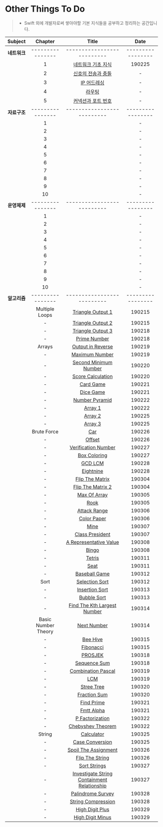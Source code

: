# Other Things To Do
> - Swift 외에 개발자로써 쌓아야할 기본 지식들을 공부하고 정리하는 공간입니다.

| Subject | Chapter | Title | Date |
| :---: | :---: | :---: | :---: |
| **네트워크** | ---------------- | -------------------------- | ----------------- |
| | 1 | [네트워크 기초 지식](https://github.com/wargi/Etc/blob/master/Network/Chapter1.md) | 190225 |
| | 2 | [신호의 전송과 충돌](https://github.com/wargi/Etc/blob/master/Network/Chapter2.md) | - |
| | 3 | [IP 어드레싱](https://github.com/wargi/Etc/blob/master/Network/Chapter3.md) | - |
| | 4 | [라우팅](https://github.com/wargi/Etc/blob/master/Network/Chapter4.md) | - |
| | 5 | [커넥션과 포트 번호](https://github.com/wargi/Etc/blob/master/Network/Chapter5.md) | - |
| **자료구조** | ---------------- | -------------------------- | ----------------- |
| | 1 | []() | - |
| | 2 | []() | - |
| | 3 | []() | - |
| | 4 | []() | - |
| | 5 | []() | - |
| | 6 | []() | - |
| | 7 | []() | - |
| | 8 | []() | - |
| | 9 | []() | - |
| | 10 | []() | - |
| **운영체제** | ---------------- | -------------------------- | ----------------- |
| | 1 | []() | - |
| | 2 | []() | - |
| | 3 | []() | - |
| | 4 | []() | - |
| | 5 | []() | - |
| | 6 | []() | - |
| | 7 | []() | - |
| | 8 | []() | - |
| | 9 | []() | - |
| | 10 | []() | - |
| **알고리즘** | ---------------- | -------------------------- | ----------------- |
| | Multiple Loops | [Triangle Output 1](https://github.com/wargi/Etc/blob/master/Algorithm/MultipleLoops/Question1.md) | 190215 |
| | - | [Triangle Output 2](https://github.com/wargi/Etc/blob/master/Algorithm/MultipleLoops/Question2.md) | 190215 |
| | - | [Triangle Output 3](https://github.com/wargi/Etc/blob/master/Algorithm/MultipleLoops/Question3.md) | 190218 |
| | - | [Prime Number](https://github.com/wargi/Etc/blob/master/Algorithm/MultipleLoops/Question4.md) | 190218 |
| | Arrays | [Output in Reverse](https://github.com/wargi/Etc/blob/master/Algorithm/Arrays/Question1.md) | 190219 |
| | - | [Maximum Number](https://github.com/wargi/Etc/blob/master/Algorithm/Arrays/Question2.md) | 190219 |
| | - | [Second Minimum Number](https://github.com/wargi/Etc/blob/master/Algorithm/Arrays/Question3.md) | 190220 |
| | - | [Score Calculation](https://github.com/wargi/Etc/blob/master/Algorithm/Arrays/Question4.md) | 190220 |
| | - | [Card Game](https://github.com/wargi/Etc/blob/master/Algorithm/Arrays/Question5.md) | 190221 |
| | - | [Dice Game](https://github.com/wargi/Etc/blob/master/Algorithm/Arrays/Question6.md) | 190221 |
| | - | [Number Pyramid](https://github.com/wargi/Etc/blob/master/Algorithm/Arrays/Question7.md) | 190222 |
| | - | [Array 1](https://github.com/wargi/Etc/blob/master/Algorithm/Arrays/Question8.md) | 190222 |
| | - | [Array 2](https://github.com/wargi/Etc/blob/master/Algorithm/Arrays/Question9.md) | 190225 |
| | - | [Array 3](https://github.com/wargi/Etc/blob/master/Algorithm/Arrays/Question10.md) | 190225 |
| | Brute Force | [Car](https://github.com/wargi/Etc/blob/master/Algorithm/BruteForce/Question1.md) | 190226 |
| | - | [Offset](https://github.com/wargi/Etc/blob/master/Algorithm/BruteForce/Question2.md) | 190226 |
| | - | [Verification Number](https://github.com/wargi/Etc/blob/master/Algorithm/BruteForce/Question3.md) | 190227 |
| | - | [Box Coloring](https://github.com/wargi/Etc/blob/master/Algorithm/BruteForce/Question4.md) | 190227 |
| | - | [GCD LCM](https://github.com/wargi/Etc/blob/master/Algorithm/BruteForce/Question5.md) | 190228 |
| | - | [Eightnine](https://github.com/wargi/Etc/blob/master/Algorithm/BruteForce/Question6.md) | 190228 |
| | - | [Flip The Matrix](https://github.com/wargi/Etc/blob/master/Algorithm/BruteForce/Question7.md) | 190304 |
| | - | [Flip The Matrix 2](https://github.com/wargi/Etc/blob/master/Algorithm/BruteForce/Question8.md) | 190304 |
| | - | [Max Of Array](https://github.com/wargi/Etc/blob/master/Algorithm/BruteForce/Question9.md) | 190305 |
| | - | [Rook](https://github.com/wargi/Etc/blob/master/Algorithm/BruteForce/Question10.md) | 190305 |
| | - | [Attack Range](https://github.com/wargi/Etc/blob/master/Algorithm/BruteForce/Question11.md) | 190306 |
| | - | [Color Paper](https://github.com/wargi/Etc/blob/master/Algorithm/BruteForce/Question12.md) | 190306 |
| | - | [Mine](https://github.com/wargi/Etc/blob/master/Algorithm/BruteForce/Question13.md) | 190307 |
| | - | [Class President](https://github.com/wargi/Etc/blob/master/Algorithm/BruteForce/Question14.md) | 190307 |
| | - | [A Representative Value](https://github.com/wargi/Etc/blob/master/Algorithm/BruteForce/Question15.md) | 190308 |
| | - | [Bingo](https://github.com/wargi/Etc/blob/master/Algorithm/BruteForce/Question16.md) | 190308 |
| | - | [Tetris](https://github.com/wargi/Etc/blob/master/Algorithm/BruteForce/Question17.md) | 190311 |
| | - | [Seat](https://github.com/wargi/Etc/blob/master/Algorithm/BruteForce/Question18.md) | 190311 |
| | - | [Baseball Game](https://github.com/wargi/Etc/blob/master/Algorithm/BruteForce/Question19.md) | 190312 |
| | Sort | [Selection Sort](https://github.com/wargi/Etc/blob/master/Algorithm/Sort/Question1.md) | 190312 |
| | - | [Insertion Sort](https://github.com/wargi/Etc/blob/master/Algorithm/Sort/Question2.md) | 190313 |
| | - | [Bubble Sort](https://github.com/wargi/Etc/blob/master/Algorithm/Sort/Question3.md) | 190313 |
| | - | [Find The Kth Largest Number](https://github.com/wargi/Etc/blob/master/Algorithm/Sort/Question4.md) | 190314 |
| | Basic Number Theory | [Next Number](https://github.com/wargi/Etc/blob/master/Algorithm/BasicNumberTheory/Question1.md) | 190314 |
| | - | [Bee Hive](https://github.com/wargi/Etc/blob/master/Algorithm/BasicNumberTheory/Question2.md) | 190315 |
| | - | [Fibonacci](https://github.com/wargi/Etc/blob/master/Algorithm/BasicNumberTheory/Question3.md) | 190315 |
| | - | [PROSJEK](https://github.com/wargi/Etc/blob/master/Algorithm/BasicNumberTheory/Question4.md) | 190318 |
| | - | [Sequence Sum](https://github.com/wargi/Etc/blob/master/Algorithm/BasicNumberTheory/Question5.md) | 190318 |
| | - | [Combination Pascal](https://github.com/wargi/Etc/blob/master/Algorithm/BasicNumberTheory/Question6.md) | 190319 |
| | - | [LCM](https://github.com/wargi/Etc/blob/master/Algorithm/BasicNumberTheory/Question7.md) | 190319 |
| | - | [Stree Tree](https://github.com/wargi/Etc/blob/master/Algorithm/BasicNumberTheory/Question8.md) | 190320 |
| | - | [Fraction Sum](https://github.com/wargi/Etc/blob/master/Algorithm/BasicNumberTheory/Question9.md) | 190320 |
| | - | [Find Prime](https://github.com/wargi/Etc/blob/master/Algorithm/BasicNumberTheory/Question10.md) | 190321 |
| | - | [Fmtt Alpha](https://github.com/wargi/Etc/blob/master/Algorithm/BasicNumberTheory/Question11.md) | 190321 |
| | - | [P Factorization](https://github.com/wargi/Etc/blob/master/Algorithm/BasicNumberTheory/Question12.md) | 190322 |
| | - | [Chebyshev Theorem](https://github.com/wargi/Etc/blob/master/Algorithm/BasicNumberTheory/Question13.md) | 190322 |
| | String | [Calculator](https://github.com/wargi/Etc/blob/master/Algorithm/String/Question1.md) | 190325 |
| | - | [Case Conversion](https://github.com/wargi/Etc/blob/master/Algorithm/String/Question2.md) | 190325 |
| | - | [Spoil The Assignment](https://github.com/wargi/Etc/blob/master/Algorithm/String/Question3.md) | 190326 |
| | - | [Flip The String](https://github.com/wargi/Etc/blob/master/Algorithm/String/Question4.md) | 190326 |
| | - | [Sort Strings](https://github.com/wargi/Etc/blob/master/Algorithm/String/Question5.md) | 190327 |
| | - | [Investigate String Containment Relationship](https://github.com/wargi/Etc/blob/master/Algorithm/String/Question6.md) | 190327 |
| | - | [Palindrome Survey](https://github.com/wargi/Etc/blob/master/Algorithm/String/Question7.md) | 190328 |
| | - | [String Compression](https://github.com/wargi/Etc/blob/master/Algorithm/String/Question8.md) | 190328 |
| | - | [High Digit Plus](https://github.com/wargi/Etc/blob/master/Algorithm/String/Question9.md) | 190329 |
| | - | [High Digit Minus](https://github.com/wargi/Etc/blob/master/Algorithm/String/Question10.md) | 190329 |
